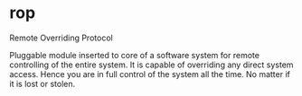 # rop
Remote Overriding Protocol

Pluggable module inserted to core of a software system for remote controlling of the entire system. It is capable of overriding any direct system access. Hence you are in full control of the system all the time. No matter if it is lost or stolen. 
